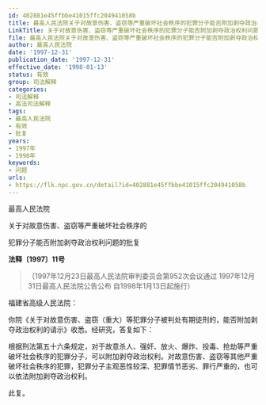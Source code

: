```yaml
---
id: 402881e45ffbbe41015ffc204941058b
title: 最高人民法院关于对故意伤害、盗窃等严重破坏社会秩序的犯罪分子能否附加剥夺政治权利问题的批复
LinkTitle: 关于对故意伤害、盗窃等严重破坏社会秩序的犯罪分子能否附加剥夺政治权利问题的批复（1997）
file: 最高人民法院关于对故意伤害、盗窃等严重破坏社会秩序的犯罪分子能否附加剥夺政治权利问题的批复_19971231_402881e45ffbbe41015ffc204941058b.docx
author: 最高人民法院
date: '1997-12-31'
publication_date: '1997-12-31'
effective_date: '1998-01-13'
status: 有效
group: 司法解释
categories:
- 司法解释
- 高法司法解释
tags:
- 最高人民法院
- 有效
- 批复
years:
- 1997年
- 1998年
keywords:
- 问题
urls:
- https://flk.npc.gov.cn/detail?id=402881e45ffbbe41015ffc204941058b
---
```


最高人民法院

关于对故意伤害、盗窃等严重破坏社会秩序的

犯罪分子能否附加剥夺政治权利问题的批复

**法释〔1997〕11号**

> （1997年12月23日最高人民法院审判委员会第952次会议通过 1997年12月31日最高人民法院公告公布 自1998年1月13日起施行）

福建省高级人民法院：

你院《关于对故意伤害、盗窃（重大）等犯罪分子被判处有期徒刑的，能否附加剥夺政治权利的请示》收悉。经研究，答复如下：

根据刑法第五十六条规定，对于故意杀人、强奸、放火、爆炸、投毒、抢劫等严重破坏社会秩序的犯罪分子，可以附加剥夺政治权利。对故意伤害、盗窃等其他严重破坏社会秩序的犯罪，犯罪分子主观恶性较深、犯罪情节恶劣、罪行严重的，也可以依法附加剥夺政治权利。

此复。
